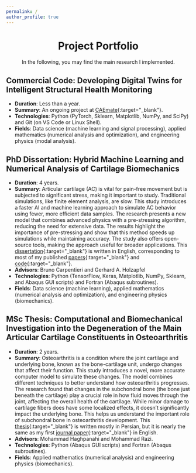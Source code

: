 ```yaml
---
permalink: /
author_profile: true
---
```

<div align="center">
<h1 style="font-size: 2em;">Project Portfolio</h1>
In the following, you may find the main research I implemented.
</div>

## Commercial Code: Developing Digital Twins for Intelligent Structural Health Monitoring
  - **Duration**: Less than a year.
  - **Summary**: An ongoing project at [CAEmate](https://caemate.com/){:target="_blank"}.
  - **Technologies**: Python (PyTorch, Sklearn, Matplotlib, NumPy, and SciPy) and Git (on VS Code or Linux Shell).
  - **Fields**: Data science (machine learning and signal processing), applied mathematics (numerical analysis and optimization), and engineering physics (modal analysis).

## PhD Dissertation: Hybrid Machine Learning and Numerical Analysis of Cartilage Biomechanics
  - **Duration**: 4 years.
  - **Summary**: Articular cartilage (AC) is vital for pain-free movement but is subjected to significant stress, making it important to study. Traditional simulations, like finite element analysis, are slow. This study introduces a faster AI and machine learning approach to simulate AC behavior using fewer, more efficient data samples. The research presents a new model that combines advanced physics with a pre-stressing algorithm, reducing the need for extensive data. The results highlight the importance of pre-stressing and show that this method speeds up simulations while maintaining accuracy. The study also offers open-source tools, making the approach useful for broader applications. This [dissertation](https://github.com/shayansss/pmse){:target="_blank"} is written in English, corresponding to most of my published [papers](https://shayansss.github.io/publications.pdf){:target="_blank"} and [code](https://shayansss.github.io/publications.pdf){:target="_blank"}.
  - **Advisors**: Bruno Carpentieri and Gerhard A. Holzapfel
  - **Technologies**: Python (TensorFlow, Keras, Matplotlib, NumPy, Sklearn, and Abaqus GUI scripts) and Fortran (Abaqus subroutines).
  - **Fields**: Data science (machine learning), applied mathematics (numerical analysis and optimization), and engineering physics (biomechanics).

## MSc Thesis: Computational and Biomechanical Investigation into the Degeneration of the Main Articular Cartilage Constituents in Osteoarthritis
  - **Duration**: 2 years.
  - **Summary**: Osteoarthritis is a condition where the joint cartilage and underlying bone, known as the bone-cartilage unit, undergo changes that affect their function. This study introduces a novel, more accurate computer model to simulate these changes. The model combines different techniques to better understand how osteoarthritis progresses. The research found that changes in the subchondral bone (the bone just beneath the cartilage) play a crucial role in how fluid moves through the joint, affecting the overall health of the cartilage. While minor damage to cartilage fibers does have some localized effects, it doesn’t significantly impact the underlying bone. This helps us understand the important role of subchondral bone in osteoarthritis development. This [thesis](https://github.com/shayansss/pmse){:target="_blank"} is written mostly in Persian, but it is nearly the same as my first [journal paper](https://shayansss.github.io/files/2019_09_preprint.pdf){:target="_blank"} in English.
  - **Advisors**: Mohammad Haghpanahi and Mohammad Razi.
  - **Technologies**: Python (Abaqus GUI scripts) and Fortran (Abaqus subroutines).
  - **Fields**: Applied mathematics (numerical analysis) and engineering physics (biomechanics).
